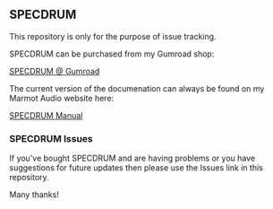 ## SPECDRUM ##

This repository is only for the purpose of issue tracking.

SPECDRUM can be purchased from my Gumroad shop:

[SPECDRUM @ Gumroad](https://neilbaldwin.gumroad.com/)

The current version of the documenation can always be found on my Marmot Audio website here:

[SPECDRUM Manual](https://marmotaudio.co.uk/SPECDRUM/documentation/specdrumManual.html)

### SPECDRUM Issues ###

If you've bought SPECDRUM and are having problems or you have suggestions for future updates then please use the Issues link in this repository.

Many thanks!
